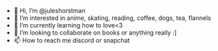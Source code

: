 - 👋 Hi, I’m @juleshorstman
- 👀 I’m interested in anime, skating, reading, coffee, dogs, tea, flannels
- 🌱 I’m currently learning how to love<3
- 💞️ I’m looking to collaborate on books or anything really :]
- 📫 How to reach me discord or snapchat

<!---
juleshorstman/juleshorstman is a ✨ special ✨ repository because its `README.md` (this file) appears on your GitHub profile.
You can click the Preview link to take a look at your changes.
--->
